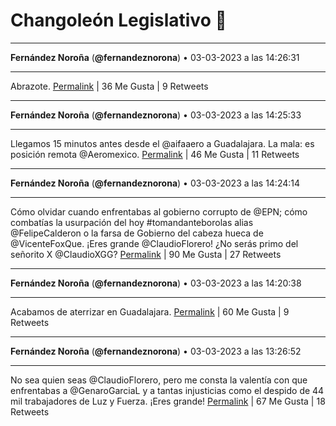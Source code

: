 # Changoleón Legislativo 🙈
*****
**Fernández Noroña** (**@fernandeznorona**) • 03-03-2023 a las 14:26:31
*****
Abrazote.
[Permalink](https://twitter.com/fernandeznorona/status/1631783136215416832) | 36 Me Gusta | 9 Retweets
*****
**Fernández Noroña** (**@fernandeznorona**) • 03-03-2023 a las 14:25:33
*****
Llegamos 15 minutos antes desde el @aifaaero a Guadalajara. La mala: es posición remota @Aeromexico.
[Permalink](https://twitter.com/fernandeznorona/status/1631782893470076930) | 46 Me Gusta | 11 Retweets
*****
**Fernández Noroña** (**@fernandeznorona**) • 03-03-2023 a las 14:24:14
*****
Cómo olvidar cuando enfrentabas al gobierno corrupto de @EPN; cómo combatías la usurpación del hoy #tomandanteborolas alias @FelipeCalderon o la farsa de Gobierno del cabeza hueca de @VicenteFoxQue. ¡Eres grande @ClaudioFlorero! ¿No serás primo del señorito X @ClaudioXGG?
[Permalink](https://twitter.com/fernandeznorona/status/1631782563004948480) | 90 Me Gusta | 27 Retweets
*****
**Fernández Noroña** (**@fernandeznorona**) • 03-03-2023 a las 14:20:38
*****
Acabamos de aterrizar en Guadalajara.
[Permalink](https://twitter.com/fernandeznorona/status/1631781656083177475) | 60 Me Gusta | 9 Retweets
*****
**Fernández Noroña** (**@fernandeznorona**) • 03-03-2023 a las 13:26:52
*****
No sea quien seas @ClaudioFlorero, pero me consta la valentía con que enfrentabas a @GenaroGarciaL y a tantas injusticias como el despido de 44 mil trabajadores de Luz y Fuerza. ¡Eres grande!
[Permalink](https://twitter.com/fernandeznorona/status/1631768126248435714) | 67 Me Gusta | 18 Retweets